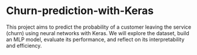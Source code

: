 # Churn-prediction-with-Keras
This project aims to predict the probability of a customer leaving the service (churn) using neural networks with Keras. We will explore the dataset, build an MLP model, evaluate its performance, and reflect on its interpretability and efficiency.
